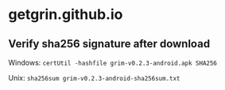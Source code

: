 # getgrin.github.io

## Verify sha256 signature after download

Windows:
`certUtil -hashfile grim-v0.2.3-android.apk SHA256`

Unix:
`sha256sum grim-v0.2.3-android-sha256sum.txt`
